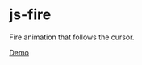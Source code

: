 # js-fire
 
Fire animation that follows the cursor.


[Demo](https://marcelrsoub.github.io/js-fire/)